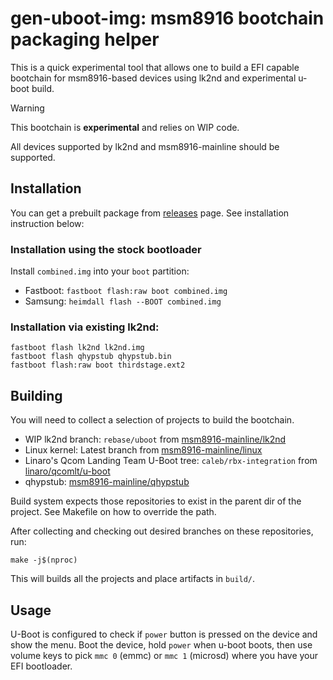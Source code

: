 # gen-uboot-img: msm8916 bootchain packaging helper

This is a quick experimental tool that allows one to build a EFI capable bootchain
for msm8916-based devices using lk2nd and experimental u-boot build.

> [!WARNING]
> This bootchain is **experimental** and relies on WIP code.

All devices supported by lk2nd and msm8916-mainline should be supported.

## Installation

You can get a prebuilt package from [releases](https://github.com/msm8916-mainline/gen-uboot-img/releases) page. See installation instruction below:

### Installation using the stock bootloader

Install `combined.img` into your `boot` partition:

 - Fastboot: `fastboot flash:raw boot combined.img`
 - Samsung: `heimdall flash --BOOT combined.img`

### Installation via existing lk2nd:

```
fastboot flash lk2nd lk2nd.img
fastboot flash qhypstub qhypstub.bin
fastboot flash:raw boot thirdstage.ext2
```

## Building

You will need to collect a selection of projects to build the bootchain.

- WIP lk2nd branch: `rebase/uboot` from [msm8916-mainline/lk2nd](https://github.com/msm8916-mainline/lk2nd)
- Linux kernel: Latest branch from [msm8916-mainline/linux](https://github.com/msm8916-mainline/linux)
- Linaro's Qcom Landing Team U-Boot tree: `caleb/rbx-integration` from [linaro/qcomlt/u-boot](https://git.codelinaro.org/linaro/qcomlt/u-boot)
- qhypstub: [msm8916-mainline/qhypstub](https://github.com/msm8916-mainline/qhypstub)

Build system expects those repositories to exist in the parent dir of the project.
See Makefile on how to override the path.

After collecting and checking out desired branches on these repositories, run:

```
make -j$(nproc)
```

This will builds all the projects and place artifacts in `build/`.

## Usage

U-Boot is configured to check if `power` button is pressed on the device and
show the menu. Boot the device, hold `power` when u-boot boots, then use
volume keys to pick `mmc 0` (emmc) or `mmc 1` (microsd) where you have your EFI
bootloader.
